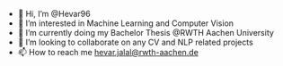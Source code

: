 - 👋 Hi, I’m @Hevar96
- 👀 I’m interested in Machine Learning and Computer Vision
- 🌱 I’m currently doing my Bachelor Thesis @RWTH Aachen University
- 💞️ I’m looking to collaborate on any CV and NLP related projects 
- 📫 How to reach me hevar.jalal@rwth-aachen.de

<!---
Hevar96/Hevar96 is a ✨ special ✨ repository because its `README.md` (this file) appears on your GitHub profile.
You can click the Preview link to take a look at your changes.
--->
